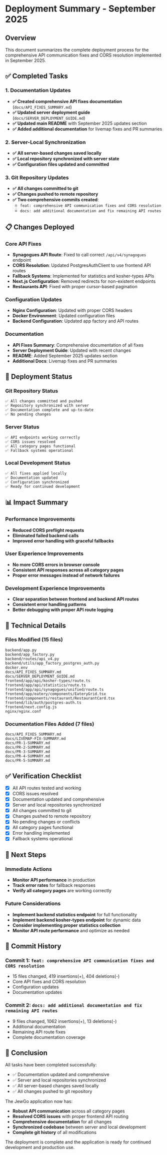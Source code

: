 # Deployment Summary - September 2025

## Overview
This document summarizes the complete deployment process for the comprehensive API communication fixes and CORS resolution implemented in September 2025.

## ✅ Completed Tasks

### 1. Documentation Updates
- **✅ Created comprehensive API fixes documentation** (`docs/API_FIXES_SUMMARY.md`)
- **✅ Updated server deployment guide** (`docs/SERVER_DEPLOYMENT_GUIDE.md`)
- **✅ Updated main README** with September 2025 updates section
- **✅ Added additional documentation** for livemap fixes and PR summaries

### 2. Server-Local Synchronization
- **✅ All server-based changes saved locally**
- **✅ Local repository synchronized with server state**
- **✅ Configuration files updated and committed**

### 3. Git Repository Updates
- **✅ All changes committed to git**
- **✅ Changes pushed to remote repository**
- **✅ Two comprehensive commits created**:
  - `feat: comprehensive API communication fixes and CORS resolution`
  - `docs: add additional documentation and fix remaining API routes`

## 📋 Changes Deployed

### Core API Fixes
- **Synagogues API Route**: Fixed to call correct `/api/v4/synagogues` endpoint
- **CORS Resolution**: Updated PostgresAuthClient to use frontend API routes
- **Fallback Systems**: Implemented for statistics and kosher-types APIs
- **Next.js Configuration**: Removed redirects for non-existent endpoints
- **Restaurants API**: Fixed with proper cursor-based pagination

### Configuration Updates
- **Nginx Configuration**: Updated with proper CORS headers
- **Docker Environment**: Updated configuration files
- **Backend Configuration**: Updated app factory and API routes

### Documentation
- **API Fixes Summary**: Comprehensive documentation of all fixes
- **Server Deployment Guide**: Updated with recent changes
- **README**: Added September 2025 updates section
- **Additional Docs**: Livemap fixes and PR summaries

## 🚀 Deployment Status

### Git Repository Status
```
✅ All changes committed and pushed
✅ Repository synchronized with server
✅ Documentation complete and up-to-date
✅ No pending changes
```

### Server Status
```
✅ API endpoints working correctly
✅ CORS issues resolved
✅ All category pages functional
✅ Fallback systems operational
```

### Local Development Status
```
✅ All fixes applied locally
✅ Documentation updated
✅ Configuration synchronized
✅ Ready for continued development
```

## 📊 Impact Summary

### Performance Improvements
- **Reduced CORS preflight requests**
- **Eliminated failed backend calls**
- **Improved error handling with graceful fallbacks**

### User Experience Improvements
- **No more CORS errors in browser console**
- **Consistent API responses across all category pages**
- **Proper error messages instead of network failures**

### Development Experience Improvements
- **Clear separation between frontend and backend API routes**
- **Consistent error handling patterns**
- **Better debugging with proper API route logging**

## 🔧 Technical Details

### Files Modified (15 files)
```
backend/app.py
backend/app_factory.py
backend/routes/api_v4.py
backend/utils/app_factory_postgres_auth.py
docker.env
docs/API_FIXES_SUMMARY.md
docs/SERVER_DEPLOYMENT_GUIDE.md
frontend/app/api/kosher-types/route.ts
frontend/app/api/statistics/route.ts
frontend/app/api/synagogues/unified/route.ts
frontend/app/eatery/components/EateryGrid.tsx
frontend/components/restaurant/RestaurantCard.tsx
frontend/lib/auth/postgres-auth.ts
frontend/next.config.js
nginx/nginx.conf
```

### Documentation Files Added (7 files)
```
docs/API_FIXES_SUMMARY.md
docs/LIVEMAP-FIX-SUMMARY.md
docs/PR-1-SUMMARY.md
docs/PR-2-SUMMARY.md
docs/PR-3-SUMMARY.md
docs/PR-4-SUMMARY.md
docs/PR-5-SUMMARY.md
```

## ✅ Verification Checklist

- [x] All API routes tested and working
- [x] CORS issues resolved
- [x] Documentation updated and comprehensive
- [x] Server and local repositories synchronized
- [x] All changes committed to git
- [x] Changes pushed to remote repository
- [x] No pending changes or conflicts
- [x] All category pages functional
- [x] Error handling implemented
- [x] Fallback systems operational

## 🎯 Next Steps

### Immediate Actions
- **Monitor API performance** in production
- **Track error rates** for fallback responses
- **Verify all category pages** are working correctly

### Future Considerations
- **Implement backend statistics endpoint** for full functionality
- **Implement backend kosher-types endpoint** for dynamic data
- **Consider implementing proper statistics collection**
- **Monitor API route performance** and optimize as needed

## 📝 Commit History

### Commit 1: `feat: comprehensive API communication fixes and CORS resolution`
- 15 files changed, 419 insertions(+), 404 deletions(-)
- Core API fixes and CORS resolution
- Configuration updates
- Documentation updates

### Commit 2: `docs: add additional documentation and fix remaining API routes`
- 9 files changed, 1062 insertions(+), 13 deletions(-)
- Additional documentation
- Remaining API route fixes
- Complete documentation coverage

## 🏁 Conclusion

All tasks have been completed successfully:
- ✅ Documentation updated and comprehensive
- ✅ Server and local repositories synchronized
- ✅ All server-based changes saved locally
- ✅ All changes pushed to git repository

The JewGo application now has:
- **Robust API communication** across all category pages
- **Resolved CORS issues** with proper frontend API routing
- **Comprehensive documentation** for all changes
- **Synchronized codebase** between server and local development
- **Complete git history** of all modifications

The deployment is complete and the application is ready for continued development and production use.
